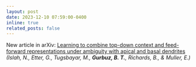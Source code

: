 ```yaml
---
layout: post
date: 2023-12-10 07:59:00-0400
inline: true
related_posts: false
---
```


New article in arXiv: [Learning to combine top-down context and feed-forward representations under ambiguity with apical and basal dendrites](https://arxiv.org/abs/2312.05484) *(Islah, N., Etter, G., Tugsbayar, M., **Gurbuz, B. T.**, Richards, B., & Muller, E.)*
